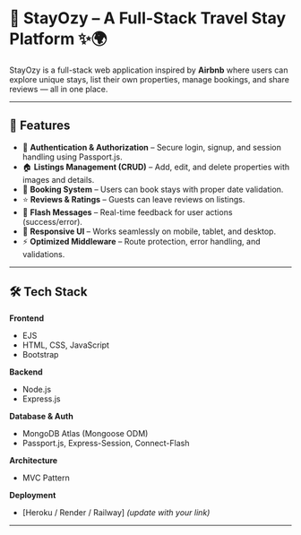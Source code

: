 # 🏡 StayOzy – A Full-Stack Travel Stay Platform ✨🌍  

StayOzy is a full-stack web application inspired by **Airbnb** where users can explore unique stays, list their own properties, manage bookings, and share reviews — all in one place.  

---

## 🚀 Features  

- 🔑 **Authentication & Authorization** – Secure login, signup, and session handling using Passport.js.  
- 🏠 **Listings Management (CRUD)** – Add, edit, and delete properties with images and details.  
- 📅 **Booking System** – Users can book stays with proper date validation.  
- ⭐ **Reviews & Ratings** – Guests can leave reviews on listings.  
- 💬 **Flash Messages** – Real-time feedback for user actions (success/error).  
- 📱 **Responsive UI** – Works seamlessly on mobile, tablet, and desktop.  
- ⚡ **Optimized Middleware** – Route protection, error handling, and validations.  

---

## 🛠 Tech Stack  

**Frontend**  
- EJS  
- HTML, CSS, JavaScript  
- Bootstrap  

**Backend**  
- Node.js  
- Express.js  

**Database & Auth**  
- MongoDB Atlas (Mongoose ODM)  
- Passport.js, Express-Session, Connect-Flash  

**Architecture**  
- MVC Pattern  

**Deployment**  
- [Heroku / Render / Railway] *(update with your link)*  

---



